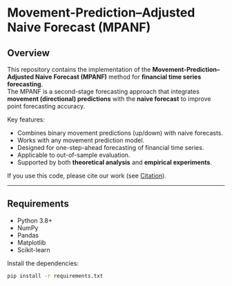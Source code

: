 # Movement-Prediction–Adjusted Naive Forecast (MPANF)

## Overview
This repository contains the implementation of the **Movement-Prediction–Adjusted Naive Forecast (MPANF)** method for **financial time series forecasting**.  
The MPANF is a second-stage forecasting approach that integrates **movement (directional) predictions** with the **naive forecast** to improve point forecasting accuracy.

Key features:
- Combines binary movement predictions (up/down) with naive forecasts.
- Works with any movement prediction model.
- Designed for one-step-ahead forecasting of financial time series.
- Applicable to out-of-sample evaluation.
- Supported by both **theoretical analysis** and **empirical experiments**.

If you use this code, please cite our work (see [Citation](#citation)).

---

## Requirements

- Python 3.8+
- NumPy
- Pandas
- Matplotlib
- Scikit-learn

Install the dependencies:
```bash
pip install -r requirements.txt
